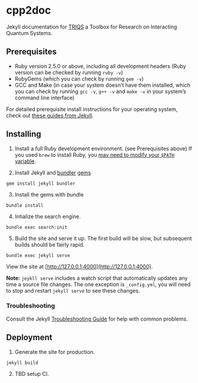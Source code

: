 # cpp2doc

Jekyll documentation for [TRIQS](https://github.com/TRIQS/triqs) a Toolbox for Research on Interacting Quantum Systems.

## Prerequisites

- Ruby version 2.5.0 or above, including all development headers (Ruby version can be checked by running `ruby -v`)
- RubyGems (which you can check by running `gem -v`)
- GCC and Make (in case your system doesn’t have them installed, which you can check by running `gcc -v`, `g++ -v` and `make -v` in your system’s command line interface)

For detailed prerequisite install instructions for your operating system, check out [these guides from Jekyll](https://jekyllrb.com/docs/installation/#requirements).

## Installing

1. Install a full Ruby development environment. (see Prerequisites above) If you used `brew` to install Ruby, you [may need to modify your `$PATH` variable](https://jekyllrb.com/docs/troubleshooting/#installation-problems).

2. Install Jekyll and [bundler](https://jekyllrb.com/docs/ruby-101/#bundler) [gems](https://jekyllrb.com/docs/ruby-101/#gems)

```
gem install jekyll bundler
```

3. Install the gems with bundle

```
bundle install
```

4. Intialize the search engine.

```
bundle exec search:init
```

5. Build the site and serve it up. The first build will be slow, but subsequent builds should be fairly rapid.

```
bundle exec jekyll serve
```

View the site at [http://127.0.0.1:4000](http://127.0.0.1:4000).

**Note:** `jeykll serve` includes a watch script that automatically updates any time a source file changes. The one exception is `_config.yml`, you will need to stop and restart `jekyll serve` to see these changes.

### Troubleshooting
Consult the Jekyll [Troubleshooting Guide](https://jekyllrb.com/docs/troubleshooting) for help with common problems.

## Deployment

1. Generate the site for production.

```
jekyll build
```

2. TBD setup CI.

<!-- ## Built With

* [Jekyll](https://jekyllrb.com/) - The static site generator used.

## Contributing

Please read [CONTRIBUTING.md](https://github.com/???) for details on our code of conduct, and the process for submitting pull requests to us.

## Authors

* **Michael Jordan** - *Cpp2doc plugin and initial work* - [Flatiron Institute](https://github.com/flatironinstitute)
* **Scottie Pippin** - *Branding and design* - [Flatiron Institute](https://github.com/flatironinstitute)
* **Dennis Rodman** - *Jekyll template* - [Flatiron Institute](https://github.com/flatironinstitute)


## Acknowledgments

* [Just the docs](https://github.com/pmarsceill/just-the-docs) -->

